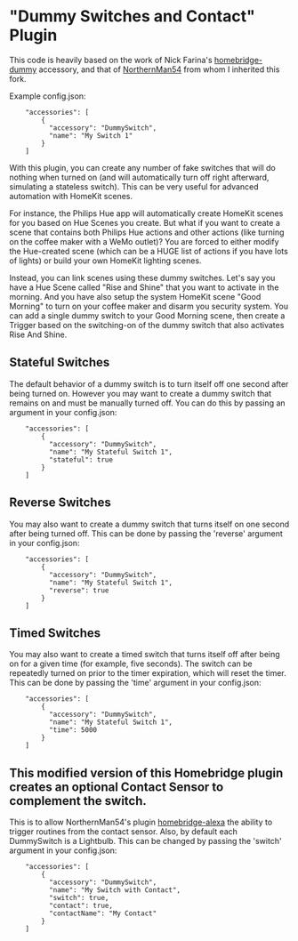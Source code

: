 # "Dummy Switches and Contact" Plugin

This code is heavily based on the work of Nick Farina's [homebridge-dummy](https://github.com/nfarina/homebridge-dummy) accessory, and that of [NorthernMan54](https://github.com/NorthernMan54/) from whom I inherited this fork.


Example config.json:

```
    "accessories": [
        {
          "accessory": "DummySwitch",
          "name": "My Switch 1"
        }   
    ]

```

With this plugin, you can create any number of fake switches that will do nothing when turned on (and will automatically turn off right afterward, simulating a stateless switch). This can be very useful for advanced automation with HomeKit scenes.

For instance, the Philips Hue app will automatically create HomeKit scenes for you based on Hue Scenes you create. But what if you want to create a scene that contains both Philips Hue actions and other actions (like turning on the coffee maker with a WeMo outlet)? You are forced to either modify the Hue-created scene (which can be a HUGE list of actions if you have lots of lights) or build your own HomeKit lighting scenes.

Instead, you can link scenes using these dummy switches. Let's say you have a Hue Scene called "Rise and Shine" that you want to activate in the morning. And you have also setup the system HomeKit scene "Good Morning" to turn on your coffee maker and disarm you security system. You can add a single dummy switch to your Good Morning scene, then create a Trigger based on the switching-on of the dummy switch that also activates Rise And Shine.

## Stateful Switches

The default behavior of a dummy switch is to turn itself off one second after being turned on. However you may want to create a dummy switch that remains on and must be manually turned off. You can do this by passing an argument in your config.json:

```
    "accessories": [
        {
          "accessory": "DummySwitch",
          "name": "My Stateful Switch 1",
          "stateful": true
        }   
    ]

```

## Reverse Switches

You may also want to create a dummy switch that turns itself on one second after being turned off. This can be done by passing the 'reverse' argument in your config.json:

```
    "accessories": [
        {
          "accessory": "DummySwitch",
          "name": "My Stateful Switch 1",
          "reverse": true
        }   
    ]

```

## Timed Switches

You may also want to create a timed switch that turns itself off after being on for a given time (for example, five seconds). The switch can be repeatedly turned on prior to the timer expiration, which will reset the timer. This can be done by passing the 'time' argument in your config.json:

```
    "accessories": [
        {
          "accessory": "DummySwitch",
          "name": "My Stateful Switch 1",
          "time": 5000
        }   
    ]

```


## This modified version of this Homebridge plugin creates an optional Contact Sensor to complement the switch.

This is to allow NorthernMan54's plugin [homebridge-alexa](https://github.com/NorthernMan54/homebridge-alexa) the ability to trigger routines from the contact sensor.  Also, by default each DummySwitch is a Lightbulb.  This can be changed by passing the 'switch' argument in your config.json:
```
    "accessories": [
        {
          "accessory": "DummySwitch",
          "name": "My Switch with Contact",
          "switch": true,
          "contact": true,
          "contactName": "My Contact"
        }   
    ]

```

